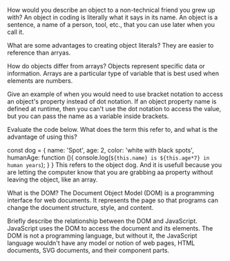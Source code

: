 How would you describe an object to a non-technical friend you grew up with? An object in coding is literally what it says in its name. An object is a sentence, a name of a person, tool, etc., that you can use later when you call it.

What are some advantages to creating object literals? They are easier to reference than arryas.

How do objects differ from arrays? Objects represent specific data or information. Arrays are a particular type of variable that is best used when elements are numbers.

Give an example of when you would need to use bracket notation to access an object's property instead of dot notation. If an object property name is defined at runtime, then you can't use the dot notation to access the value, but you can pass the name as a variable inside brackets.

Evaluate the code below. What does the term this refer to, and what is the advantage of using this?

const dog = {
  name: 'Spot',
  age: 2,
  color: 'white with black spots',
  humanAge: function (){
    console.log(`${this.name} is ${this.age*7} in human years`);
  }
}
This refers to the object dog. And it is usefull because you are 
letting the computer know that you are grabbing aa property without leaving
the object, like an array.



What is the DOM? The Document Object Model (DOM) is a programming interface for web documents. It represents the page so that programs can change the document structure, style, and content.

Briefly describe the relationship between the DOM and JavaScript. JavaScript uses the DOM to access the document and its elements. The DOM is not a programming language, but without it, the JavaScript language wouldn't have any model or notion of web pages, HTML documents, SVG documents, and their component parts.
